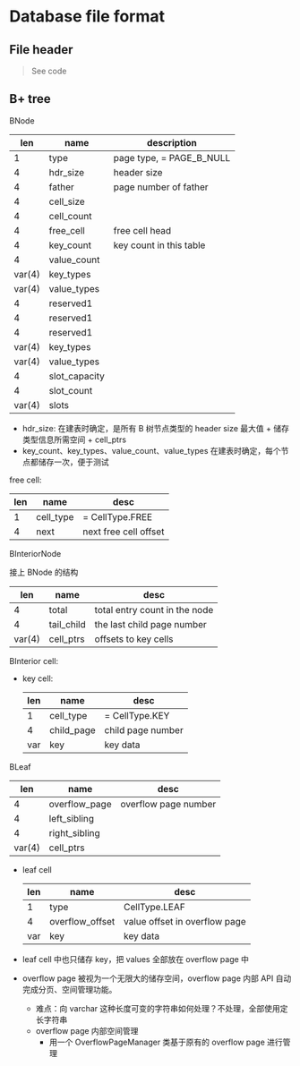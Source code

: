 # Database file format

## File header

> See code



## B+ tree

BNode

| len    | name          | description              |
| ------ | ------------- | ------------------------ |
| 1      | type          | page type, = PAGE_B_NULL |
| 4      | hdr_size      | header size              |
| 4      | father        | page number of father    |
| 4      | cell_size     |                          |
| 4      | cell_count    |                          |
| 4      | free_cell     | free cell head           |
| 4      | key_count     | key count in this table  |
| 4      | value_count   |                          |
| var(4) | key_types     |                          |
| var(4) | value_types   |                          |
| 4      | reserved1     |                          |
| 4      | reserved1     |                          |
| 4      | reserved1     |                          |
| var(4) | key_types     |                          |
| var(4) | value_types   |                          |
| 4      | slot_capacity |                          |
| 4      | slot_count    |                          |
| var(4) | slots         |                          |

* hdr_size: 在建表时确定，是所有 B 树节点类型的 header size 最大值 + 储存类型信息所需空间 + cell_ptrs
* key_count、key_types、value_count、value_types 在建表时确定，每个节点都储存一次，便于测试



free cell:

| len  | name      | desc                  |
| ---- | --------- | --------------------- |
| 1    | cell_type | = CellType.FREE       |
| 4    | next      | next free cell offset |



BInteriorNode

接上 BNode 的结构

| len    | name       | desc                          |
| ------ | ---------- | ----------------------------- |
| 4      | total      | total entry count in the node |
| 4      | tail_child | the last child page number    |
| var(4) | cell_ptrs  | offsets to key cells          |



BInterior cell:

* key cell:

  | len  | name       | desc              |
  | ---- | ---------- | ----------------- |
  | 1    | cell_type  | = CellType.KEY    |
  | 4    | child_page | child page number |
  | var  | key        | key data          |





BLeaf

| len    | name          | desc                 |
| ------ | ------------- | -------------------- |
| 4      | overflow_page | overflow page number |
| 4      | left_sibling  |                      |
| 4      | right_sibling |                      |
| var(4) | cell_ptrs     |                      |

* leaf cell

  | len  | name            | desc                          |
  | ---- | --------------- | ----------------------------- |
  | 1    | type            | CellType.LEAF                 |
  | 4    | overflow_offset | value offset in overflow page |
  | var  | key             | key data                      |

* leaf cell 中也只储存 key，把 values 全部放在 overflow page 中
* overflow page 被视为一个无限大的储存空间，overflow page 内部 API 自动完成分页、空间管理功能。
  * 难点：向 varchar 这种长度可变的字符串如何处理？不处理，全部使用定长字符串
  * overflow page 内部空间管理
    * 用一个 OverflowPageManager 类基于原有的 overflow page 进行管理



